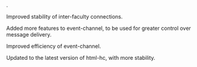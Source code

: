 .

Improved stability of inter-faculty connections.

Added more features to event-channel, to be used for greater control over message delivery.

Improved efficiency of event-channel.

Updated to the latest version of html-hc, with more stability.